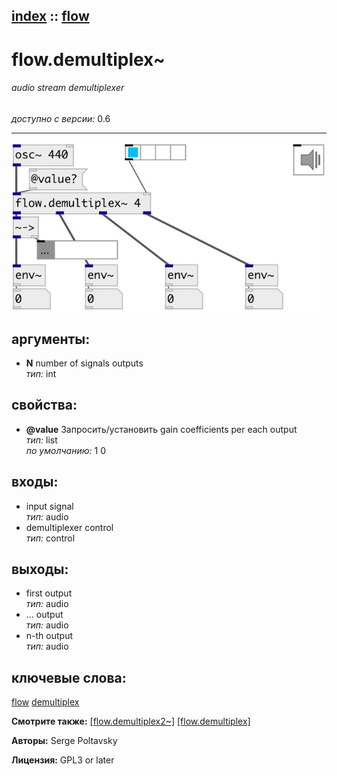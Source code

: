 [index](index.html) :: [flow](category_flow.html)
---

# flow.demultiplex~

###### audio stream demultiplexer

*доступно с версии:* 0.6

---




[![example](../examples/img/flow.demultiplex~.jpg)](../examples/pd/flow.demultiplex~.pd)



## аргументы:

* **N**
number of signals outputs<br>
_тип:_ int<br>





## свойства:

* **@value** 
Запросить/установить gain coefficients per each output<br>
_тип:_ list<br>
_по умолчанию:_ 1 0<br>



## входы:

* input signal<br>
_тип:_ audio
* demultiplexer control<br>
_тип:_ control



## выходы:

* first output<br>
_тип:_ audio
* ... output<br>
_тип:_ audio
* n-th output<br>
_тип:_ audio



## ключевые слова:

[flow](keywords/flow.html)
[demultiplex](keywords/demultiplex.html)



**Смотрите также:**
[\[flow.demultiplex2~\]](flow.demultiplex2~.html)
[\[flow.demultiplex\]](flow.demultiplex.html)




**Авторы:** Serge Poltavsky




**Лицензия:** GPL3 or later





